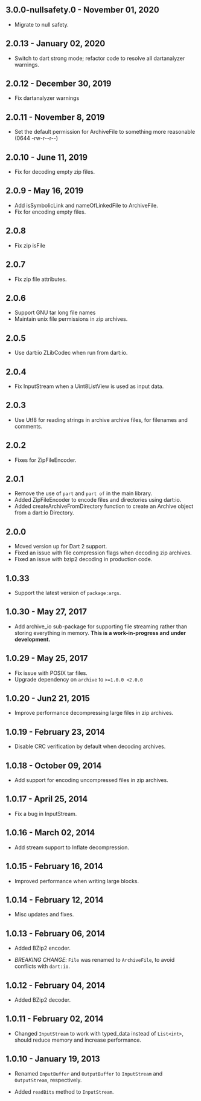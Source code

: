 ## 3.0.0-nullsafety.0 - November 01, 2020

* Migrate to null safety.

## 2.0.13 - January 02, 2020

* Switch to dart strong mode; refactor code to resolve all dartanalyzer warnings.

## 2.0.12 - December 30, 2019

* Fix dartanalyzer warnings

## 2.0.11 - November 8, 2019

* Set the default permission for ArchiveFile to something more reasonable (0644 -rw-r--r--)

## 2.0.10 - June 11, 2019

* Fix for decoding empty zip files.

## 2.0.9 - May 16, 2019

* Add isSymbolicLink and nameOfLinkedFile to ArchiveFile.
* Fix for encoding empty files.

## 2.0.8

* Fix zip isFile

## 2.0.7

* Fix zip file attributes.

## 2.0.6

* Support GNU tar long file names
* Maintain unix file permissions in zip archives.

## 2.0.5

* Use dart:io ZLibCodec when run from dart:io.

## 2.0.4

* Fix InputStream when a Uint8ListView is used as input data.

## 2.0.3

* Use Utf8 for reading strings in archive archive files, for filenames and comments.

## 2.0.2

* Fixes for ZipFileEncoder.

## 2.0.1

* Remove the use of `part` and `part of` in the main library.
* Added ZipFileEncoder to encode files and directories using dart:io.
* Added createArchiveFromDirectory function to create an Archive object from a dart:io Directory.

## 2.0.0

* Moved version up for Dart 2 support.
* Fixed an issue with file compression flags when decoding zip archives.
* Fixed an issue with bzip2 decoding in production code.

## 1.0.33

* Support the latest version of `package:args`.

## 1.0.30 - May 27, 2017

- Add archive_io sub-package for supporting file streaming rather than storing everything in memory.
  **This is a work-in-progress and under development.**

## 1.0.29 - May 25, 2017

- Fix issue with POSIX tar files.
- Upgrade dependency on `archive` to `>=1.0.0 <2.0.0`

## 1.0.20 - Jun2 21, 2015

- Improve performance decompressing large files in zip archives.

## 1.0.19 - February 23, 2014

- Disable CRC verification by default when decoding archives.

## 1.0.18 - October 09, 2014

- Add support for encoding uncompressed files in zip archives.

## 1.0.17 - April 25, 2014

- Fix a bug in InputStream.

## 1.0.16 - March 02, 2014

- Add stream support to Inflate decompression.

## 1.0.15 - February 16, 2014

- Improved performance when writing large blocks.

## 1.0.14 - February 12, 2014

- Misc updates and fixes.

## 1.0.13 - February 06, 2014

- Added BZip2 encoder.

- *BREAKING CHANGE*: `File` was renamed to `ArchiveFile`, to avoid conflicts with
  `dart:io`.

## 1.0.12 - February 04, 2014

- Added BZip2 decoder.

## 1.0.11 - February 02, 2014

- Changed `InputStream` to work with typed_data instead of `List<int>`, should
  reduce memory and increase performance.

## 1.0.10 - January 19, 2013

- Renamed `InputBuffer` and `OutputBuffer` to `InputStream` and `OutputStream`,
  respectively.

- Added `readBits` method to `InputStream`.
